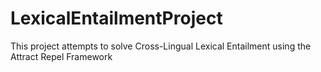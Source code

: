 # LexicalEntailmentProject
This project attempts to solve Cross-Lingual Lexical Entailment using the Attract Repel Framework
